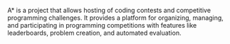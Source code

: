 A* is a project that allows hosting of coding contests and competitive programming challenges. It provides a platform for organizing, managing, and participating in programming competitions with features like leaderboards, problem creation, and automated evaluation.







